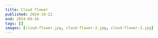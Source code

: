 ```yaml
---
title: Cloud flower
published: 2024-10-22
end: 2024-09-16
tags: []
images: [cloud-flower.jpg, cloud-flower-2.jpg, cloud-flower-3.jpg]
---
```

